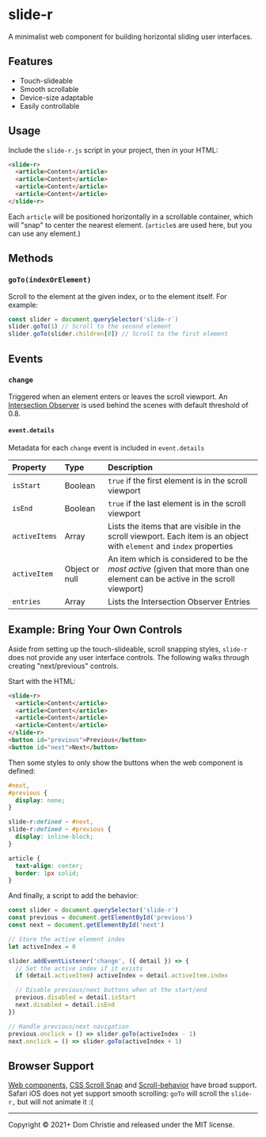 # slide-r

A minimalist web component for building horizontal sliding user interfaces.

## Features

- Touch-slideable
- Smooth scrollable
- <span title="Responsive">Device-size adaptable</span>
- <span title="Bring Your Own Controls">Easily controllable</span>

## Usage

Include the `slide-r.js` script in your project, then in your HTML:

```html
<slide-r>
  <article>Content</article>
  <article>Content</article>
  <article>Content</article>
  <article>Content</article>
</slide-r>
```
Each `article` will be positioned horizontally in a scrollable container, which will "snap" to center the nearest element. (`article`s are used here, but you can use any element.)

## Methods

### `goTo(indexOrElement)`

Scroll to the element at the given index, or to the element itself. For example:

```js
const slider = document.querySelector('slide-r`)
slider.goTo(1) // Scroll to the second element
slider.goTo(slider.children[0]) // Scroll to the first element
```

## Events

### `change`

Triggered when an element enters or leaves the scroll viewport. An [Intersection Observer](https://developer.mozilla.org/en-US/docs/Web/API/Intersection_Observer_API) is used behind the scenes with default threshold of 0.8.

#### `event.details`

Metadata for each `change` event is included in `event.details`

| Property | Type | Description |
| :-- | :-- | :-- |
| `isStart` | Boolean | `true` if the first element is in the scroll viewport |
| `isEnd` | Boolean | `true` if the last element is in the scroll viewport |
| `activeItems` | Array | Lists the items that are visible in the scroll viewport. Each item is an object with `element` and `index` properties |
| `activeItem` | Object or null | An item which is considered to be the _most active_ (given that more than one element can be active in the scroll viewport) |
| `entries` | Array | Lists the Intersection Observer Entries |

## Example: Bring Your Own Controls

Aside from setting up the touch-slideable, scroll snapping styles, `slide-r` does not provide any user interface controls. The following walks through creating "next/previous" controls.

Start with the HTML:

```html
<slide-r>
  <article>Content</article>
  <article>Content</article>
  <article>Content</article>
  <article>Content</article>
</slide-r>
<button id="previous">Previous</button>
<button id="next">Next</button>
```

Then some styles to only show the buttons when the web component is defined:

```css
#next,
#previous {
  display: none;
}

slide-r:defined ~ #next,
slide-r:defined ~ #previous {
  display: inline-block;
}

article {
  text-align: center;
  border: 1px solid;
}
```

And finally, a script to add the behavior:

```js
const slider = document.querySelector('slide-r')
const previous = document.getElementById('previous')
const next = document.getElementById('next')

// Store the active element index
let activeIndex = 0

slider.addEventListener('change', ({ detail }) => {
  // Set the active index if it exists
  if (detail.activeItem) activeIndex = detail.activeItem.index

  // Disable previous/next buttons when at the start/end
  previous.disabled = detail.isStart
  next.disabled = detail.isEnd
})

// Handle previous/next navigation
previous.onclick = () => slider.goTo(activeIndex - 1)
next.onclick = () => slider.goTo(activeIndex + 1)
```

## Browser Support

[Web components](https://caniuse.com/custom-elementsv1), [CSS Scroll Snap](https://caniuse.com/css-snappoints) and [Scroll-behavior](https://caniuse.com/css-scroll-behavior) have broad support. Safari iOS does not yet support smooth scrolling: `goTo` will scroll the `slide-r,` but will not animate it :(

---

Copyright © 2021+ Dom Christie and released under the MIT license.
